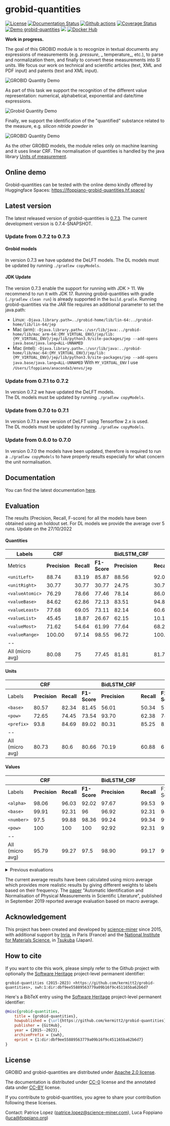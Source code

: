 # grobid-quantities

[![License](http://img.shields.io/:license-apache-blue.svg)](http://www.apache.org/licenses/LICENSE-2.0.html)
[![Documentation Status](https://readthedocs.org/projects/grobid-quantities/badge/?version=latest)](https://readthedocs.org/projects/grobid-quantities/?badge=latest)
[![Github actions](https://github.com/kermitt2/grobid-quantities/actions/workflows/ci-build.yml/badge.svg)](https://github.com/kermitt2/grobid-quantities/actions/workflows/ci-build.yml/badge.svg)
[![Coverage Status](https://coveralls.io/repos/kermitt2/grobid-quantities/badge.svg)](https://coveralls.io/r/kermitt2/grobid-quantities)
[![Demo grobid-quantities](https://img.shields.io/website-up-down-green-red/https/lfoppiano-grobid-quantities.hf.space.svg)](https://lfoppiano-grobid-quantities.hf.space)
[![](https://jitpack.io/v/kermitt2/grobid-quantities.svg)](https://jitpack.io/#kermitt2/grobid-quantities)
[![Docker Hub](https://img.shields.io/docker/pulls/lfoppiano/grobid-quantities.svg)](https://hub.docker.com/r/lfoppiano/grobid-quantities/ "Docker Pulls")

__Work in progress.__

The goal of this GROBID module is to recognize in textual documents any expressions of measurements (e.g. _pressure_, _
temperature_, etc.), to parse and normalization them, and finally to convert these measurements into SI units.
We focus our work on technical and scientific articles (text, XML and PDF input) and patents (text and XML input).

![GROBID Quantity Demo](doc/img/Screenshot2.png)

As part of this task we support the recognition of the different value representation: numerical, alphabetical,
exponential and date/time expressions.

![Grobid Quantity Demo](doc/img/Screenshot7.png)

Finally, we support the identification of the "quantified" substance related to the measure, e.g. _silicon nitride
powder_ in

![GROBID Quantity Demo](doc/img/Screenshot5.png)

As the other GROBID models, the module relies only on machine learning and it uses linear CRF.
The normalisation of quantities is handled by the java
library [Units of measurement](http://unitsofmeasurement.github.io/).

## Online demo

Grobid-quantities can be tested with the online demo kindly offered by Huggingface
Spaces: https://lfoppiano-grobid-quantities.hf.space/

## Latest version

The latest released version of grobid-quantities
is [0.7.3](https://github.com/kermitt2/grobid-quantities/releases/tag/v0.7.3). The current development version is
0.7.4-SNAPSHOT.

### Update from 0.7.2 to 0.7.3

#### Grobid models

In version 0.7.3 we have updated the DeLFT models. The DL models must be updated by running `./gradlew copyModels`.

#### JDK Update

The version 0.7.3 enable the support for running with JDK > 11. We recommend to run it with JDK 17.
Running grobid-quantities with gradle (`./gradlew clean run`) is already supported in the `build.gradle`.
Running grobid-quantities via the JAR file requires an additional parameter to set the java.path:

- Linux: `-Djava.library.path=../grobid-home/lib/lin-64:../grobid-home/lib/lin-64/jep`
- Mac (arm): `-Djava.library.path=.:/usr/lib/java:../grobid-home/lib/mac_arm-64:{MY_VIRTUAL_ENV}/jep/lib:{MY_VIRTUAL_ENV}/jep/lib/python3.9/site-packages/jep --add-opens java.base/java.lang=ALL-UNNAMED`
- Mac (intel): `-Djava.library.path=.:/usr/lib/java:../grobid-home/lib/mac-64:{MY_VIRTUAL_ENV}/jep/lib:{MY_VIRTUAL_ENV}/jep/lib/python3.9/site-packages/jep --add-opens java.base/java.lang=ALL-UNNAMED`
  With `MY_VIRTUAL_ENV` I use `/Users/lfoppiano/anaconda3/envs/jep`

### Update from 0.7.1 to 0.7.2

In version 0.7.2 we have updated the DeLFT models.   
The DL models must be updated by running `./gradlew copyModels`.

### Update from 0.7.0 to 0.7.1

In version 0.7.1 a new version of DeLFT using Tensorflow 2.x is used.  
The DL models must be updated by running `./gradlew copyModels`.

### Update from 0.6.0 to 0.7.0

In version 0.7.0 the models have been updated, therefore is required to run a `./gradlew copyModels` to have properly
results especially for what concern the unit normalisation.

## Documentation

You can find the latest documentation [here](http://grobid-quantities.readthedocs.io).

## Evaluation

The results (Precision, Recall, F-score) for all the models have been obtained using an holdout set.
For DL models we provide the average over 5 runs.
Update on the 27/10/2022

#### Quantities

| Labels          | CRF           |            |              | **BidLSTM_CRF** |            |              | **BidLSTM_CRF_FEATURES** |            |              | **BERT_CRF**  |            |              | **Support** | 
|-----------------|---------------|------------|--------------|-----------------|------------|--------------|--------------------------|------------|--------------|---------------|------------|--------------|-------------|
| Metrics         | **Precision** | **Recall** | **F1-Score** | **Precision**   | **Recall** | **F1-Score** | **Precision**            | **Recall** | **F1-Score** | **Precision** | **Recall** | **F1-Score** |             |
| `<unitLeft>`    | 88.74         | 83.19      | 85.87        | 88.56           | 92.07      | 90.28        | 88.91                    | 92.20      | 90.53        | 93.99         | 90.30      | 92.11        | 464         |
| `<unitRight>`   | 30.77         | 30.77      | 30.77        | 24.75           | 30.77      | 27.42        | 21.73                    | 30.77      | 25.41        | 21.84         | 36.92      | 27.44        | 13          |
| `<valueAtomic>` | 76.29         | 78.66      | 77.46        | 78.14           | 86.06      | 81.90        | 78.21                    | 86.20      | 82.01        | 84.50         | 88.19      | 86.31        | 581         |
| `<valueBase>`   | 84.62         | 62.86      | 72.13        | 83.51           | 94.86      | 88.61        | 83.36                    | 97.14      | 89.72        | 100.00        | 90.86      | 95.20        | 35          |
| `<valueLeast>`  | 77.68         | 69.05      | 73.11        | 82.14           | 60.63      | 69.67        | 80.73                    | 60.63      | 69.12        | 81.09         | 71.59      | 76.04        | 126         |
| `<valueList>`   | 45.45         | 18.87      | 26.67        | 62.15           | 10.19      | 17.34        | 73.33                    | 8.68       | 15.33        | 64.12         | 43.78      | 51.64        | 53          |
| `<valueMost>`   | 71.62         | 54.64      | 61.99        | 77.64           | 68.25      | 72.61        | 77.25                    | 70.31      | 73.58        | 81.52         | 67.42      | 73.71        | 97          |
| `<valueRange>`  | 100.00        | 97.14      | 98.55        | 96.72           | 100.00     | 98.32        | 94.05                    | 98.86      | 96.38        | 99.39         | 91.43      | 95.24        | 35          |
| --              |               |            |              |                 |            |              |                          |            |              |               |            |              |             | 
| All (micro avg) | 80.08         | 75         | 77.45        | 81.81           | 81.73      | 81.76        | 81.76                    | 81.94      | 81.85        | 86.24         | 83.96      | 85.08        |             | 

#### Units

|                 | **CRF**       |            |              | **BidLSTM_CRF** |            |              | **BidLSTM_CRF_FEATURES** |            |              | **BERT_CRF**  |            |              | **Support** |
|-----------------|---------------|------------|--------------|-----------------|------------|--------------|--------------------------|------------|--------------|---------------|------------|--------------|-------------|
| Labels          | **Precision** | **Recall** | **F1-Score** | **Precision**   | **Recall** | **F1-Score** | **Precision**            | **Recall** | **F1-Score** | **Precision** | **Recall** | **F1-Score** |             | 
| `<base>`        | 80.57         | 82.34      | 81.45        | 56.01           | 50.34      | 53.02        | 59.98                    | 56.33      | 58.09        | 61.41         | 57.08      | 59.16        | 3228        |
| `<pow>`         | 72.65         | 74.45      | 73.54        | 93.70           | 62.38      | 74.88        | 93.71                    | 68.40      | 78.94        | 91.24         | 64.60      | 75.60        | 1773        |
| `<prefix>`      | 93.8          | 84.69      | 89.02        | 80.31           | 85.25      | 82.54        | 83.21                    | 83.58      | 83.35        | 82.10         | 85.30      | 83.62        | 1287        |
| --              |               |            |              |                 |            |              |                          |            |              |               |            |              |             | 
| All (micro avg) | 80.73         | 80.6       | 80.66        | 70.19           | 60.88      | 65.20        | 73.03                    | 65.31      | 68.94        | 73.02         | 64.97      | 68.76        |             |

#### Values

|                 | **CRF**       |            |              | **BidLSTM_CRF** |            |          | **BidLSTM_CRF_FEATURES** |            |              | **BERT_CRF**  |            |              | **Support** | 
|-----------------|---------------|------------|--------------|-----------------|------------|----------|--------------------------|------------|--------------|---------------|------------|--------------|-------------|
| Labels          | **Precision** | **Recall** | **F1-Score** | **Precision**   | **Recall** | F1-Score | **Precision**            | **Recall** | **F1-Score** | **Precision** | **Recall** | **F1-Score** |             | 
| `<alpha>`       | 98.06         | 96.03      | 92.02        | 97.67           | 99.53      | 98.58    | 97.82                    | 99.53	     | 98.66        | 98.59         | 99.53      | 99.05        | 126         |
| `<base>`        | 99.91         | 92.31      | 96           | 96.92           | 92.31      | 94.52    | 96.92                    | 93.85	     | 95.32        | 90.40         | 98.46      | 92.88        | 13          |
| `<number>`      | 97.5          | 99.88      | 98.36        | 99.24           | 99.34      | 99.29    | 99.21                    | 99.38	     | 99.30        | 99.48         | 99.31      | 99.40        | 811         |
| `<pow>`         | 100           | 100        | 100          | 92.92           | 92.31      | 92.47    | 90.28                    | 93.85	     | 91.90        | 100.00        | 100.00     | 100.00       | 13          |
| --              |               |            |              |                 |            |          |                          |            |              |               |            |              |             | 
| All (micro avg) | 95.79         | 99.27      | 97.5         | 98.90           | 99.17      | 99.03    | 98.86                    | 99.25	     | 99.05        | 99.13         | 99.33      | 99.23        |             |

<details>
  <summary>Previous evaluations</summary>

Previous evaluation were provided using 10-fold cross-validation (with average metrics over the 10 folds).

The `CRF` model was evaluated on the 30/04/2020.
The `BidLSTM_CRF_FEATURES` model was evaluated on the 28/11/2021

#### Quantities

|                 | CRF           |            |              | BidLSTM_CRF_FEATURES |            |          |
|-----------------|---------------|------------|--------------|----------------------|------------|----------|
| Labels          | **Precision** | **Recall** | **F1-Score** | **Precision**        | **Recall** | F1-Score |
| `<unitLeft>`    | 96.45         | 95.06      | 95.74        | 95.17                | 96.67      | 95.91    |    
| `<unitRight>`   | 88.96         | 68.65      | 75.43        | 92.52                | 83.64      | 87.69    |    
| `<valueAtomic>  | 85.75         | 85.35      | 85.49        | 81.74                | 89.21      | 85.30    |    
| `<valueBase>`   | 73.06         | 66.43      | 68.92        | 100.00               | 75.00      | 85.71    |     
| `<valueLeast>`  | 85.68         | 79.03      | 82.07        | 89.24                | 82.25      | 85.55    |    
| `<valueList>`   | 68.38         | 53.31      | 58.94        | 75.27                | 75.33      | 75.12    |  
| `<valueMost>`   | 83.67         | 75.82      | 79.42        | 89.02                | 81.56      | 85.10    |  
| `<valueRange>`  | 90.25         | 88.58      | 88.86        | 100.00               | 96.25      | 97.90    |  
| --              |               |            |              |                      |            |          |  
| All (micro avg) | 88.96         | 85.4       | 87.14        | 87.23                | 89.00      | 88.10    |    

#### Units

CRF was updated the 10/02/2021

|                 | CRF           |            |              | BidLSTM_CRF_FEATURES |            |          |
|-----------------|---------------|------------|--------------|----------------------|------------|----------|
| Labels          | **Precision** | **Recall** | **F1-Score** | **Precision**        | **Recall** | F1-Score |
| `<base>`        | 98.82         | 99.14      | 98.98        | 98.26                | 98.52      | 98.39    |    
| `<pow>`         | 97.62         | 98.56      | 98.08        | 100.00               | 98.57      | 99.28    |    
| `<prefix>`      | 99.5          | 98.76      | 99.13        | 98.89                | 97.75      | 98.30    |    
| --              |               |            |              |                      |            |          |  
| All (micro avg) | 98.85         | 99.01      | 98.93        | 98.51                | 98.39      | 98.45    |

#### Values

|                 | CRF           |            |              | BidLSTM_CRF_FEATURES |            |          |
|-----------------|---------------|------------|--------------|----------------------|------------|----------|
| Labels          | **Precision** | **Recall** | **F1-Score** | **Precision**        | **Recall** | F1-Score |
| `<alpha>`       | 96.9          | 98.84      | 97.85        | 99.41                | 99.55      | 99.48    |    
| `<base>`        | 85.14         | 74.48      | 79           | 96.67                | 100.00     | 98.00    |    
| `<number>`      | 98.07         | 99.05      | 98.55        | 99.55                | 98.68      | 99.11    |    
| `<pow>`         | 80.05         | 76.33      | 77.54        | 72.50                | 75.00      | 73.50    |     
| `<time>`        | 73.07         | 86.82      | 79.26        | 80.84                | 100.00     | 89.28    |
| --              |               |            |              |                      |            |          |  
| All (micro avg) | 96.15         | 97.95      | 97.4         | 98.49                | 98.66      | 98.57    |

</details>

The current average results have been calculated using micro average which provides more realistic results by giving
different weights to labels based on their frequency.
The [paper](https://hal.inria.fr/hal-02294424) "Automatic Identification and Normalisation of Physical Measurements in
Scientific Literature", published in September 2019 reported average evaluation based on macro average.

## Acknowledgement

This project has been created and developed by [science-miner](https://www.science-miner.com) since 2015, with
additional support by [Inria](http://www.inria.fr), in Paris (France) and the [National Institute for Materials Science](http://www.nims.go.jp),
in [Tsukuba](https://en.wikipedia.org/wiki/Tsukuba,_Ibaraki) (Japan).

## How to cite

If you want to cite this work, please simply refer to the Github project with optionally
the [Software Heritage](https://www.softwareheritage.org/) project-level permanent identifier:

```
grobid-quantities (2015-2023) <https://github.com/kermitt2/grobid-quantities>, swh:1:dir:dbf9ee55889563779a09b16f9c451165ba62b6d7
```

Here's a BibTeX entry using the [Software Heritage](https://www.softwareheritage.org/) project-level permanent
identifier:

```bibtex
@misc{grobid-quantities,
    title = {grobid-quantities},
    howpublished = {\url{https://github.com/kermitt2/grobid-quantities}},
    publisher = {GitHub},
    year = {2015--2023},
    archivePrefix = {swh},
    eprint = {1:dir:dbf9ee55889563779a09b16f9c451165ba62b6d7}
}
```

## License

GROBID and grobid-quantities are distributed under [Apache 2.0 license](http://www.apache.org/licenses/LICENSE-2.0).

The documentation is distributed under [CC-0](https://creativecommons.org/publicdomain/zero/1.0/) license and the
annotated data under [CC-BY](https://creativecommons.org/licenses/by/4.0/) license.

If you contribute to grobid-quantities, you agree to share your contribution following these licenses.

Contact: Patrice Lopez (<patrice.lopez@science-miner.com>), Luca Foppiano (<luca@foppiano.org>)
